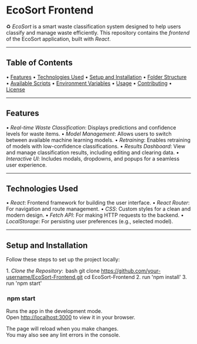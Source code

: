 # EcoSort Frontend

♻️ *EcoSort* is a smart waste classification system designed to help users classify and manage waste efficiently. This repository contains the *frontend* of the EcoSort application, built with *React*.

---

## Table of Contents

•⁠  ⁠[Features](#features)
•⁠  ⁠[Technologies Used](#technologies-used)
•⁠  ⁠[Setup and Installation](#setup-and-installation)
•⁠  ⁠[Folder Structure](#folder-structure)
•⁠  ⁠[Available Scripts](#available-scripts)
•⁠  ⁠[Environment Variables](#environment-variables)
•⁠  ⁠[Usage](#usage)
•⁠  ⁠[Contributing](#contributing)
•⁠  ⁠[License](#license)

---

## Features

•⁠  ⁠*Real-time Waste Classification*: Displays predictions and confidence levels for waste items.
•⁠  ⁠*Model Management*: Allows users to switch between available machine learning models.
•⁠  ⁠*Retraining*: Enables retraining of models with low-confidence classifications.
•⁠  ⁠*Results Dashboard*: View and manage classification results, including editing and clearing data.
•⁠  ⁠*Interactive UI*: Includes modals, dropdowns, and popups for a seamless user experience.

---

## Technologies Used

•⁠  ⁠*React*: Frontend framework for building the user interface.
•⁠  ⁠*React Router*: For navigation and route management.
•⁠  ⁠*CSS*: Custom styles for a clean and modern design.
•⁠  ⁠*Fetch API*: For making HTTP requests to the backend.
•⁠  ⁠*LocalStorage*: For persisting user preferences (e.g., selected model).

---

## Setup and Installation

Follow these steps to set up the project locally:

1.⁠ ⁠*Clone the Repository*:
   ⁠ bash
   git clone https://github.com/your-username/EcoSort-Frontend.git
   cd EcoSort-Frontend
2. run 'npm install'
3. run 'npm start'

### ⁠ npm start ⁠

Runs the app in the development mode.\
Open [http://localhost:3000](http://localhost:3000) to view it in your browser.

The page will reload when you make changes.\
You may also see any lint errors in the console.